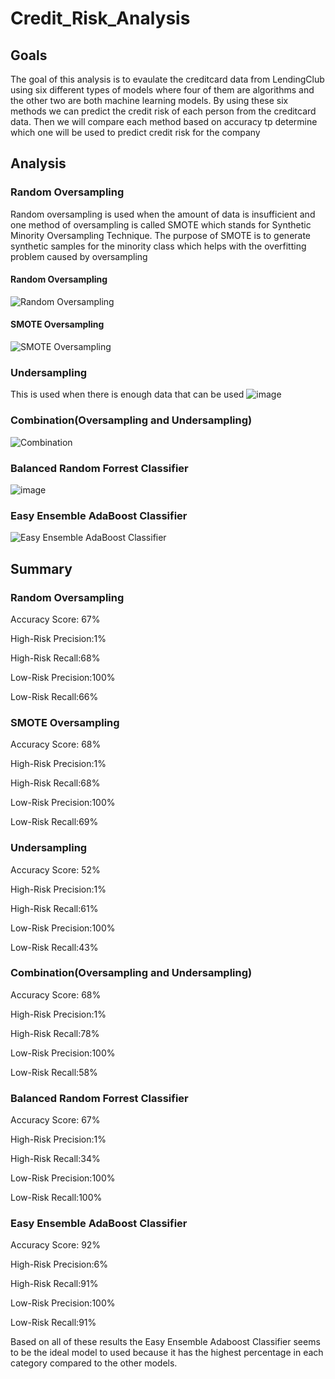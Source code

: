 # Credit_Risk_Analysis
## Goals
The goal of this analysis is to evaulate the creditcard data from LendingClub using six different types of models where four of them are algorithms and the other two are both machine learning models. By using these six methods we can predict the credit risk of each person from the creditcard data. Then we will compare each method based on accuracy tp determine which one will be used to predict credit risk for the company
## Analysis
### Random Oversampling
Random oversampling is used when the amount of data is insufficient and one method of oversampling is called SMOTE which stands for Synthetic Minority Oversampling Technique. The purpose of SMOTE is to generate synthetic samples for the minority class which helps with the overfitting problem caused by oversampling 
#### Random Oversampling
![Random Oversampling](https://user-images.githubusercontent.com/98357581/174683728-ef67c8f3-30cb-4005-b52c-ec4d1258af49.png)
#### SMOTE Oversampling
![SMOTE Oversampling](https://user-images.githubusercontent.com/98357581/174683821-ee65d75f-0c75-4b84-9ac9-da1f2aef1f02.png)
### Undersampling
This is used when there is enough data that can be used 
![image](https://user-images.githubusercontent.com/98357581/174684050-bb209080-f04b-49e2-8219-73302d4b67eb.png)
### Combination(Oversampling and Undersampling)
![Combination](https://user-images.githubusercontent.com/98357581/174684103-47a91c41-5b97-4242-a0af-173aef964b1f.png)
### Balanced Random Forrest Classifier
![image](https://user-images.githubusercontent.com/98357581/174684210-a2521e86-9bf1-4456-a57a-70ecb33bba0c.png)
### Easy Ensemble AdaBoost Classifier
![Easy Ensemble AdaBoost Classifier](https://user-images.githubusercontent.com/98357581/174684335-ac839ec5-c908-41f1-aef4-7e6ca8a7036a.png)
## Summary
### Random Oversampling
Accuracy Score: 67%

High-Risk Precision:1%     

High-Risk Recall:68%

Low-Risk Precision:100%     

Low-Risk Recall:66%
### SMOTE Oversampling
Accuracy Score: 68%

High-Risk Precision:1%       

High-Risk Recall:68%

Low-Risk Precision:100%    

Low-Risk Recall:69%
### Undersampling
Accuracy Score: 52%

High-Risk Precision:1%      

High-Risk Recall:61%

Low-Risk Precision:100%     

Low-Risk Recall:43%
### Combination(Oversampling and Undersampling)
Accuracy Score: 68%

High-Risk Precision:1%       

High-Risk Recall:78%

Low-Risk Precision:100%       

Low-Risk Recall:58%
### Balanced Random Forrest Classifier
Accuracy Score: 67%

High-Risk Precision:1%      

High-Risk Recall:34%

Low-Risk Precision:100%      

Low-Risk Recall:100%
### Easy Ensemble AdaBoost Classifier
Accuracy Score: 92%

High-Risk Precision:6%     

High-Risk Recall:91%

Low-Risk Precision:100%     

Low-Risk Recall:91%

Based on all of these results the Easy Ensemble Adaboost Classifier seems to be the ideal model to used because it has the highest percentage in each category compared to the other models. 
